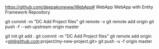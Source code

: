 https://github.com/deepakonwww/WebApp# WebApp
WebApp with Entity Framework Repository


git commit -m "DC Add Project files"
git remote -v
git remote add origin <URL>
git push -f --set-upstream origin master

git init
git add .
git commit -m "DC Add Project files"
git remote add origin <git@github.com:project/my-new-project.git>
git push -u -f origin master
